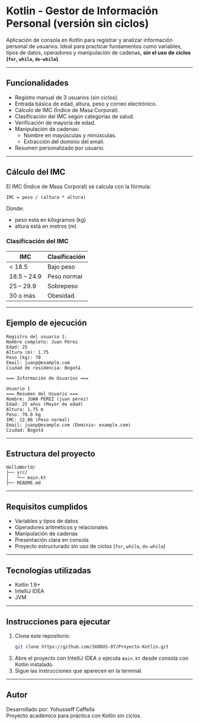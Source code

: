 
# Kotlin - Gestor de Información Personal (versión sin ciclos)

Aplicación de consola en Kotlin para registrar y analizar información personal de usuarios. Ideal para practicar fundamentos como variables, tipos de datos, operadores y manipulación de cadenas, **sin el uso de ciclos (`for`, `while`, `do-while`)**.

---

## Funcionalidades

- Registro manual de 3 usuarios (sin ciclos).
- Entrada básica de edad, altura, peso y correo electrónico.
- Cálculo de IMC (Índice de Masa Corporal).
- Clasificación del IMC según categorías de salud.
- Verificación de mayoría de edad.
- Manipulación de cadenas:
  - Nombre en mayúsculas y minúsculas.
  - Extracción del dominio del email.
- Resumen personalizado por usuario.

---

## Cálculo del IMC

El IMC (Índice de Masa Corporal) se calcula con la fórmula:

```
IMC = peso / (altura * altura)
```

Donde:
- peso está en kilogramos (kg)
- altura está en metros (m)

### Clasificación del IMC

| IMC         | Clasificación  |
|-------------|----------------|
| < 18.5      | Bajo peso      |
| 18.5 – 24.9 | Peso normal    |
| 25 – 29.9   | Sobrepeso      |
| 30 o más    | Obesidad       |

---

## Ejemplo de ejecución

```
Registro del usuario 1:
Nombre completo: Juan Pérez
Edad: 25
Altura (m): 1.75
Peso (kg): 70
Email: juanp@example.com
Ciudad de residencia: Bogotá

=== Información de Usuarios ===

Usuario 1
=== Resumen del Usuario ===
Nombre: JUAN PÉREZ (juan pérez)
Edad: 25 años (Mayor de edad)
Altura: 1.75 m
Peso: 70.0 kg
IMC: 22.86 (Peso normal)
Email: juanp@example.com (Dominio: example.com)
Ciudad: Bogotá
```

---

## Estructura del proyecto

```
HelloWorld/
├── src/
│   └── main.kt
├── README.md
```

---

## Requisitos cumplidos

- Variables y tipos de datos
- Operadores aritméticos y relacionales
- Manipulación de cadenas
- Presentación clara en consola
- Proyecto estructurado sin uso de ciclos (`for`, `while`, `do-while`)

---

## Tecnologías utilizadas

- Kotlin 1.9+
- IntelliJ IDEA
- JVM

---

## Instrucciones para ejecutar

1. Clona este repositorio:
   ```bash
   git clone https://github.com/3X0DUS-07/Proyecto-Kotlin.git
   ```
2. Abre el proyecto con IntelliJ IDEA o ejecuta `main.kt` desde consola con Kotlin instalado.
3. Sigue las instrucciones que aparecen en la terminal.

---

## Autor

Desarrollado por: Yohusseff Caffella  
Proyecto académico para práctica con Kotlin sin ciclos.
